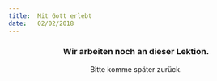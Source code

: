 ```yaml
---
title:  Mit Gott erlebt
date:   02/02/2018
---
```


### <center>Wir arbeiten noch an dieser Lektion.</center>
<center>Bitte komme später zurück.</center>